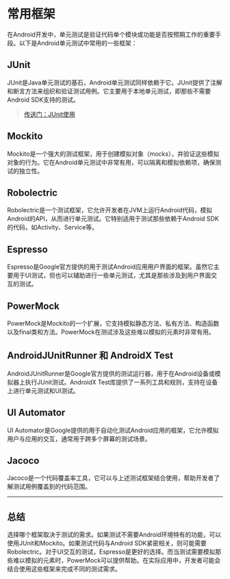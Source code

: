 # 常用框架

在Android开发中，单元测试是验证代码单个模块或功能是否按预期工作的重要手段。以下是Android单元测试中常用的一些框架：

## JUnit

JUnit是Java单元测试的基石，Android单元测试同样依赖于它。JUnit提供了注解和断言方法来组织和验证测试用例。它主要用于本地单元测试，即那些不需要Android SDK支持的测试。
>[传送门：JUnit使用](3.程序/1.基础/2.基础语言/java/2.进阶/单元测试/1.Junit-使用简介.md)

## Mockito

Mockito是一个强大的测试框架，用于创建模拟对象（mocks），并验证这些模拟对象的行为。它在Android单元测试中非常有用，可以隔离和模拟依赖项，确保测试的独立性。

## Robolectric

Robolectric是一个测试框架，它允许开发者在JVM上运行Android代码，模拟Android的API，从而进行单元测试。它特别适用于测试那些依赖于Android SDK的代码，如Activity、Service等。

## Espresso

Espresso是Google官方提供的用于测试Android应用用户界面的框架。虽然它主要用于UI测试，但也可以辅助进行一些单元测试，尤其是那些涉及到用户界面交互的测试。

## PowerMock

PowerMock是Mockito的一个扩展，它支持模拟静态方法、私有方法、构造函数以及final类和方法。PowerMock在测试涉及这些难以模拟的元素时非常有用。

## AndroidJUnitRunner 和 AndroidX Test

AndroidJUnitRunner是Google官方提供的测试运行器，用于在Android设备或模拟器上执行JUnit测试。AndroidX Test库提供了一系列工具和规则，支持在设备上进行单元测试和UI测试。

## UI Automator

UI Automator是Google提供的用于自动化测试Android应用的框架，它允许模拟用户与应用的交互，通常用于跨多个屏幕的测试场景。

## Jacoco

Jacoco是一个代码覆盖率工具，它可以与上述测试框架结合使用，帮助开发者了解测试用例覆盖到的代码范围。

---

## 总结

选择哪个框架取决于测试的需求。如果测试不需要Android环境特有的功能，可以使用JUnit和Mockito。如果测试代码与Android SDK紧密相关，则可能需要Robolectric。对于UI交互的测试，Espresso是更好的选择。而当测试需要模拟那些难以模拟的元素时，PowerMock可以提供帮助。在实际应用中，开发者可能会结合使用这些框架来完成不同的测试需求。
